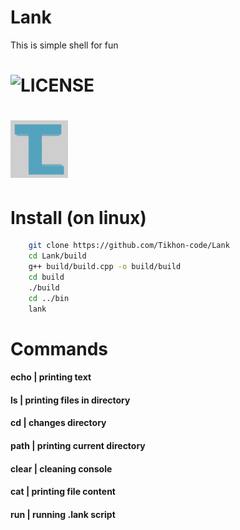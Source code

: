 # Lank
 This is simple shell for fun

# ![LICENSE](https://badgen.net/github/license/Tikhon-code/Lank/)

# ![ICON](icon.png)

# Install (on linux)
```bash
    git clone https://github.com/Tikhon-code/Lank
    cd Lank/build
    g++ build/build.cpp -o build/build
    cd build
    ./build
    cd ../bin
    lank
```

# Commands
#### echo  | printing text

#### ls    | printing files in directory

#### cd    | changes directory

#### path  | printing current directory

#### clear | cleaning console

#### cat   | printing file content

#### run   | running .lank script
